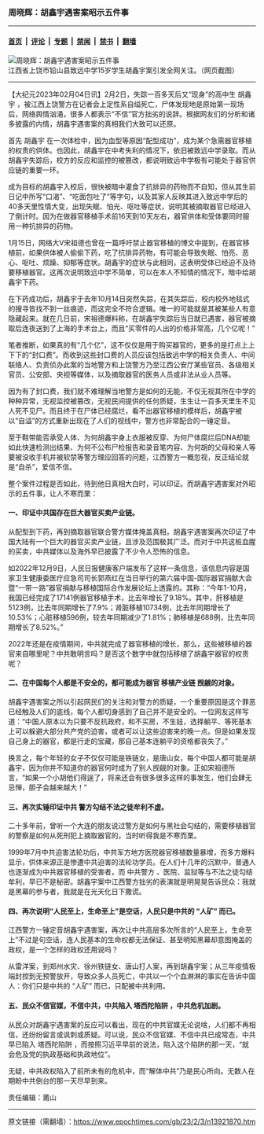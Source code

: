 ### 周晓辉：胡鑫宇遇害案昭示五件事

---

#### [首页](../../../..?n13921870) &nbsp;|&nbsp; [评论](../../../../../epoch-comment?n13921870) &nbsp;|&nbsp; [专题](../../../../../epoch-special?n13921870) &nbsp;|&nbsp; [禁闻](../../../../../epoch-news?n13921870) &nbsp;|&nbsp; [禁书](../../../../../books?n13921870) &nbsp;|&nbsp; [翻墙](https://github.com/gfw-breaker/nogfw/blob/master/README.md?n13921870)


<div><img alt="周晓辉：胡鑫宇遇害案昭示五件事" class="attachment-djy_600_400 size-djy_600_400 wp-post-image" src="https://i.epochtimes.com/assets/uploads/2023/01/id13918072-10ab426ba045f154c842bb40409e9e8a-600x400.jpg"/>
<div class="caption">
 江西省上饶市铅山县致远中学15岁学生胡鑫宇案引发全网关注。（网页截图）
</div></div><hr/><div class="post_content" id="artbody" itemprop="articleBody">
 <!-- article content begin -->
 <p>
  【大纪元2023年02月04日讯】2月2日，失踪一百多天后又“现身”的高中生
  <ok href="https://www.epochtimes.com/gb/tag/%E8%83%A1%E9%91%AB%E5%AE%87.html">
   胡鑫宇
  </ok>
  ，被江西上饶警方在记者会上定性系自缢死亡，尸体发现地是原始第一现场后，网络舆情汹涌，很多人都表示“不信”官方拙劣的说辞。根据网友们的分析和诸多披露的内情，胡鑫宇遇害案的真相我们大致可以还原。
 </p>
 <p>
  首先
  <ok href="https://www.epochtimes.com/gb/tag/%E8%83%A1%E9%91%AB%E5%AE%87.html">
   胡鑫宇
  </ok>
  在一次体检中，因为血型等原因“配型成功”，成为某个急需器官移植的权贵的供体。也因此，胡鑫宇在中考失利的情况下，依旧被致远中学录取。而从胡鑫宇失踪后，校方的反应和监控的被篡改，都说明致远中学极有可能处于器官供应链的重要一环。
 </p>
 <p>
  成为目标的胡鑫宇入校后，很快被暗中灌食了抗排异的药物而不自知，但从其生前日记中所写“口渴”、“吃面包吐了”等字句，以及其家人反映其进入致远中学后的40多天里性情大变，出现失眠、怕光、呕吐等症状，说明其被摘取器官已经进入了倒计时。因为在做器官移植手术前16天到10天左右，器官供体和受体要同时服用一种抗排异的药物。
 </p>
 <p>
  1月15日，网络大V宋祖德也曾在一篇呼吁禁止器官移植的博文中提到，在器官移植前，如果供体被人偷偷下药，吃了抗排异药物，有可能会导致失眠、怕亮、恶心、呕吐、烦躁、抑郁等症状。胡鑫宇的症状与此相同，这表明受体已经迫不及待要移植器官。这再次说明致远中学不简单，可以在本人不知情的情况下，暗中给胡鑫宇下药。
 </p>
 <p>
  在下药成功后，胡鑫宇于去年10月14日突然失踪，在其失踪后，校内校外地毯式的搜寻皆找不到一丝痕迹，而这完全不符合逻辑。唯一的可能就是其被某些人有意隐藏起来。就在几日前，宋祖德爆料称，在胡鑫宇失踪后当日就已遇害，器官被摘取后连夜送到了上海的手术台上，而且“买零件的人出的价格非常高，几个亿呢！”
 </p>
 <p>
  笔者推断，如果真的有“几个亿”，这不仅仅是用于购买器官的，更多的是打点上上下下的“封口费”。而收到这些封口费的人员应该包括致远中学的相关负责人、中间联络人、负责侦办此案的当地警方和上饶警方乃至江西公安厅某些官员、各级相关官员、公安部、央视等媒体，以及摘取器官的医务人员或非法从业人员等。
 </p>
 <p>
  因为有了封口费，我们就不难理解当地警方是如何的无能，不仅无视其所在中学的种种异常，无视监控被篡改，无视民间提供的任何质疑，生生让一百多天里生不见人死不见尸。而且终于在尸体已经腐烂，看不出器官移植的模样后，胡鑫宇被以“自溢”的方式重新出现在了人们的视线中，警方也非常配合的一锤定音。
 </p>
 <p>
  至于鞋带能否承受人体、为何胡鑫宇身上衣服被反穿、为何尸体腐烂后DNA却能如此快速检测出结果、为何不公布尸检报告和录音笔内容、为何胡的父母和亲人等要被没收手机并被软禁等警方理应回答的问题，江西警方一概忽视，反正结论就是“自杀”，爱信不信。
 </p>
 <p>
  整个案件过程是否如此，待到他日真相大白时，可以印证。而胡鑫宇遇害案对外昭示的五件事，让人不寒而栗：
 </p>
 <h4>
  <strong>
   一、印证中共国存在巨大器官买卖产业链。
  </strong>
 </h4>
 <p>
  从配型到下药，再到摘取器官联合警方媒体掩盖真相，胡鑫宇遇害案再次印证了中国大陆有一个巨大的器官买卖产业链，且涉及范围极其广泛。而对于中共这桩血腥的买卖，中共媒体以及海外早已披露了不少令人恐怖的信息。
 </p>
 <p>
  如2022年12月9日，人民日报健康客户端发布了这样一条信息，该信息内容是国家卫生健康委医疗应急司司长郭燕红在当日举行的第六届中国-国际器官捐献大会暨“一带一路”器官捐献与移植国际合作发展论坛上透露的。其称：“今年1-10月，我国已经完成了17141例器官移植手术，比去年增长了9.18%。其中，肝移植是5123例，比去年同期增长了7.9%；肾脏移植10734例，比去年同期增长了10.53%；心脏移植596例，较去年同期减少了1.81%；肺移植是688例，比去年同期增长了8.52%。”
 </p>
 <p>
  2022年还是在疫情期间，中共就完成了器官移植的增长，那么，这些被移植的器官来自哪里呢？中共敢明言吗？是否这个数字中就包括移植了胡鑫宇器官的权贵呢？
 </p>
 <h4>
  <strong>
   二、在中国每个人都是不安全的，都可能成为器官
   <ok href="https://www.epochtimes.com/gb/tag/%E7%A7%BB%E6%A4%8D%E4%BA%A7%E4%B8%9A%E9%93%BE.html">
    移植产业链
   </ok>
   觊觎的对象。
  </strong>
 </h4>
 <p>
  胡鑫宇遇害案之所以引起网民们的关注和对警方的质疑，一个重要原因是这个罪恶已经触及人们的底线，每个人都切身感到了自己并不是安全的。一位网友这样写道：“中国人原本以为只要不反抗政府，和不买房，不生娃，选择躺平、等死基本上可以躲避大部分共产党的迫害，或者可以让这些迫害来的晚一点。但是如果发现自己身上的器官，都是行走的宝藏，那自己基本连躺平的资格都丧失了。”
 </p>
 <p>
  换言之，每个年轻的女子不仅仅可能是铁链女，是唐山女，每个中国人都可能是胡鑫宇，因为你并不知道你的器官何时成为了别人觊觎的对象。正如宋祖德所言，“如果一个小胡他们得逞了，将来还会有很多很多这样的事发生，他们会肆无忌惮，胆子会越来越大！”
 </p>
 <h4>
  <strong>
   三、再次实锤印证中共
  </strong>
  <strong>
   警方勾结不法之徒牟利不虚。
  </strong>
 </h4>
 <p>
  二十多年前，曾听一个大连的朋友说过警方是如何与黑社会勾结的，需要移植器官的警察是如何从死刑犯上摘取器官的，当时听得我是不寒而栗。
 </p>
 <p>
  1999年7月中共迫害法轮功后，中共军方地方医院器官移植数量暴增，而多方爆料显示，供体来源正是惨遭中共迫害的法轮功学员。在人们十几年的沉默中，普通人也逐渐成为中共器官移植的受害者，而
  <ok href="https://www.epochtimes.com/gb/tag/%E4%B8%AD%E5%85%B1%E8%AD%A6%E6%96%B9.html">
   中共警方
  </ok>
  、医院、监狱等与不法之徒勾结牟利，早已不是秘密。胡鑫宇案中江西警方拙劣的表演就是明晃晃告诉民众：我就是黑幕的参与者，我就是在光天化日下撒谎。
 </p>
 <h4>
  <strong>
   四、再次说明“人民至上，生命至上”是空话，人民只是中共的
   <ok href="https://www.epochtimes.com/gb/tag/%E2%80%9C%E4%BA%BA%E7%9F%BF%E2%80%9D.html">
    “人矿”
   </ok>
   而已。
  </strong>
 </h4>
 <p>
  江西警方一锤定音胡鑫宇遇害案，再次让中共高层多次所言的“人民至上，生命至上”不过是句空话，连人民基本的生命权都无法保证、甚至明知黑幕却意图掩盖的政权，是一个怎样的政权还用说吗？
 </p>
 <p>
  从雷洋案，到郑州水灾、徐州铁链女、唐山打人案，再到胡鑫宇案；从三年疫情极端封控到无预警放开，导致众多人员死亡，中共以一个个血淋淋的事实在告诉中国人：你们只是中共的
  <ok href="https://www.epochtimes.com/gb/tag/%E2%80%9C%E4%BA%BA%E7%9F%BF%E2%80%9D.html">
   “人矿”
  </ok>
  而已，只配被中共利用。
 </p>
 <h4>
  <strong>
   五、民众不信官媒，不信中共，中共陷入
   <ok href="https://www.epochtimes.com/gb/tag/%E5%A1%94%E8%A5%BF%E9%99%80%E9%99%B7%E9%98%B1.html">
    塔西陀陷阱
   </ok>
   ，中共危机加剧。
  </strong>
 </h4>
 <p>
  从民众对胡鑫宇遇害案的反应可以看出，现在的中共官媒无论说啥，人们都不再相信，还纷纷留言或讽刺或质疑。可以说，民众不信官媒、不信中共已成常态，中共早已陷入
  <ok href="https://www.epochtimes.com/gb/tag/%E5%A1%94%E8%A5%BF%E9%99%80%E9%99%B7%E9%98%B1.html">
   塔西陀陷阱
  </ok>
  ，而按照习近平早前的说法，陷入这个陷阱的那一天，“就会危及党的执政基础和执政地位”。
 </p>
 <p>
  无疑，中共政权陷入了前所未有的危机中，而“解体中共”乃是民心所向。无数人在期盼中共倒台的那一天尽早到来。
 </p>
 <p>
  责任编辑：莆山
 </p>
 <!-- article content end -->
 <div id="below_article_ad">
 </div>
</div>


---

原文链接（需翻墙）：https://www.epochtimes.com/gb/23/2/3/n13921870.htm